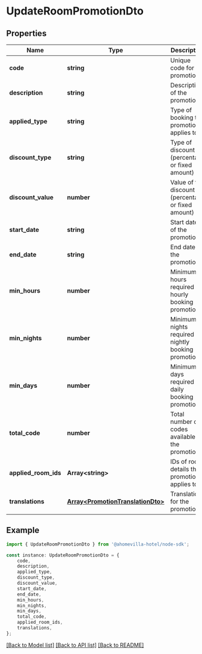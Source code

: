 # UpdateRoomPromotionDto


## Properties

Name | Type | Description | Notes
------------ | ------------- | ------------- | -------------
**code** | **string** | Unique code for the promotion | [optional] [default to undefined]
**description** | **string** | Description of the promotion | [optional] [default to undefined]
**applied_type** | **string** | Type of booking this promotion applies to | [optional] [default to undefined]
**discount_type** | **string** | Type of discount (percentage or fixed amount) | [optional] [default to undefined]
**discount_value** | **number** | Value of the discount (percentage or fixed amount) | [optional] [default to undefined]
**start_date** | **string** | Start date of the promotion | [optional] [default to undefined]
**end_date** | **string** | End date of the promotion | [optional] [default to undefined]
**min_hours** | **number** | Minimum hours required for hourly booking promotion | [optional] [default to undefined]
**min_nights** | **number** | Minimum nights required for nightly booking promotion | [optional] [default to undefined]
**min_days** | **number** | Minimum days required for daily booking promotion | [optional] [default to undefined]
**total_code** | **number** | Total number of codes available for the promotion | [optional] [default to undefined]
**applied_room_ids** | **Array&lt;string&gt;** | IDs of room details this promotion applies to | [optional] [default to undefined]
**translations** | [**Array&lt;PromotionTranslationDto&gt;**](PromotionTranslationDto.md) | Translations for the promotion | [optional] [default to undefined]

## Example

```typescript
import { UpdateRoomPromotionDto } from '@ahomevilla-hotel/node-sdk';

const instance: UpdateRoomPromotionDto = {
    code,
    description,
    applied_type,
    discount_type,
    discount_value,
    start_date,
    end_date,
    min_hours,
    min_nights,
    min_days,
    total_code,
    applied_room_ids,
    translations,
};
```

[[Back to Model list]](../README.md#documentation-for-models) [[Back to API list]](../README.md#documentation-for-api-endpoints) [[Back to README]](../README.md)
